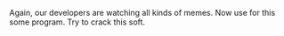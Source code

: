 Again, our developers are watching all kinds of memes. Now use for this some program. Try to crack this soft.
